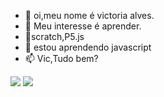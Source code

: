 - 👋 oi,meu nome é victoria alves.
- 👀 Meu interesse é aprender.
- 🌱scratch,P5.js
- 💞️ estou aprendendo javascript
- 📫 Vic,Tudo bem?

![](https://img.shields.io/badge/JavaScript-323330?style=for-the-badge&logo=javascript&logoColor=F7DF1E)
![](https://img.shields.io/badge/Scratch-4D97FF?style=for-the-badge&logo=Scratch&logoColor=white)




